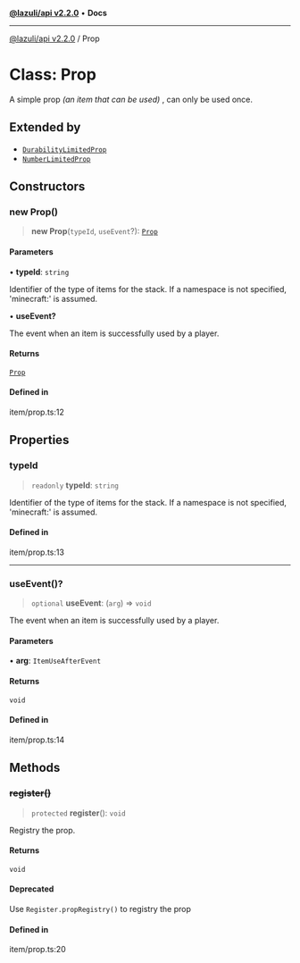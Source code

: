 [**@lazuli/api v2.2.0**](../README.md) • **Docs**

***

[@lazuli/api v2.2.0](../globals.md) / Prop

# Class: Prop

A simple prop *(an item that can be used)* , can only be used once.

## Extended by

- [`DurabilityLimitedProp`](DurabilityLimitedProp.md)
- [`NumberLimitedProp`](NumberLimitedProp.md)

## Constructors

### new Prop()

> **new Prop**(`typeId`, `useEvent`?): [`Prop`](Prop.md)

#### Parameters

• **typeId**: `string`

Identifier of the type of items for the stack. If a namespace is not specified, 'minecraft:' is assumed.

• **useEvent?**

The event when an item is successfully used by a player.

#### Returns

[`Prop`](Prop.md)

#### Defined in

item/prop.ts:12

## Properties

### typeId

> `readonly` **typeId**: `string`

Identifier of the type of items for the stack. If a namespace is not specified, 'minecraft:' is assumed.

#### Defined in

item/prop.ts:13

***

### useEvent()?

> `optional` **useEvent**: (`arg`) => `void`

The event when an item is successfully used by a player.

#### Parameters

• **arg**: `ItemUseAfterEvent`

#### Returns

`void`

#### Defined in

item/prop.ts:14

## Methods

### ~~register()~~

> `protected` **register**(): `void`

Registry the prop.

#### Returns

`void`

#### Deprecated

Use `Register.propRegistry()` to registry the prop

#### Defined in

item/prop.ts:20
